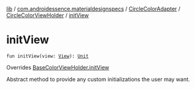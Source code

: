 [lib](../../../index.md) / [com.androidessence.materialdesignspecs](../../index.md) / [CircleColorAdapter](../index.md) / [CircleColorViewHolder](index.md) / [initView](./init-view.md)

# initView

`fun initView(view: `[`View`](https://developer.android.com/reference/android/view/View.html)`): `[`Unit`](https://kotlinlang.org/api/latest/jvm/stdlib/kotlin/-unit/index.html)

Overrides [BaseColorViewHolder.initView](../../-base-color-adapter/-base-color-view-holder/init-view.md)

Abstract method to provide any custom initializations the user may want.

